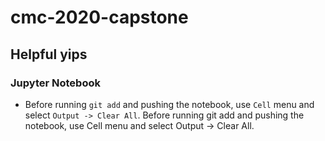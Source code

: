 # cmc-2020-capstone

## Helpful yips

### Jupyter Notebook 
- Before running `git add` and pushing the notebook, use `Cell` menu and select `Output -> Clear All`. 
Before running git add and pushing the notebook, use Cell menu and select Output -> Clear All.
